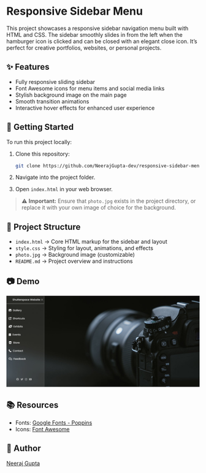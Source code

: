 # Responsive Sidebar Menu

This project showcases a responsive sidebar navigation menu built with HTML and CSS. The sidebar smoothly slides in from the left when the hamburger icon is clicked and can be closed with an elegant close icon. It’s perfect for creative portfolios, websites, or personal projects.

## ✨ Features

- Fully responsive sliding sidebar
- Font Awesome icons for menu items and social media links
- Stylish background image on the main page
- Smooth transition animations
- Interactive hover effects for enhanced user experience

## 🚀 Getting Started

To run this project locally:

1. Clone this repository:

    ```bash
    git clone https://github.com/NeerajGupta-dev/responsive-sidebar-menu.git
    ```

2. Navigate into the project folder.

3. Open `index.html` in your web browser.

> ⚠️ **Important:** Ensure that `photo.jpg` exists in the project directory, or replace it with your own image of choice for the background.

## 📁 Project Structure

- `index.html` → Core HTML markup for the sidebar and layout
- `style.css` → Styling for layout, animations, and effects
- `photo.jpg` → Background image (customizable)
- `README.md` → Project overview and instructions

## 📷 Demo

![Sidebar Demo Screenshot](demo.png)

## 📚 Resources

- Fonts: [Google Fonts - Poppins](https://fonts.google.com/specimen/Poppins)
- Icons: [Font Awesome](https://fontawesome.com/)

## 👤 Author

[Neeraj Gupta](https://github.com/NeerajGupta-dev)
